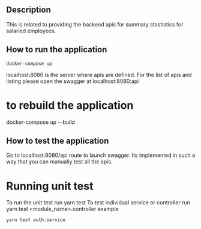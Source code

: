 ## Description
This is related to providing the backend apis for summary stastistics for salaried employees.

## How to run the application

```
docker-compose up 

```

localhost:8080 is the server where apis are defined. For the list of apis and listing please open the swagger at localhost:8080:api

# to rebuild the application
docker-compose up --build

## How to test the application

Go to localhost:8080/api route to launch swagger. Its implemented in such a way that you can manually test all the apis.


# Running unit test 
To run the unit test run yarn test 
To test individual service or controller run yarn test <module_name>.controller 
example

```
yarn test auth.service


